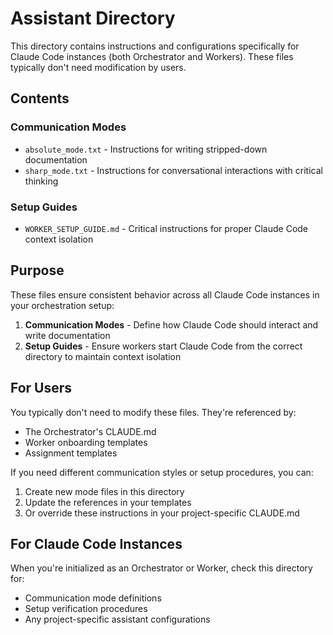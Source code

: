 # Assistant Directory

This directory contains instructions and configurations specifically for Claude Code instances (both Orchestrator and Workers). These files typically don't need modification by users.

## Contents

### Communication Modes
- `absolute_mode.txt` - Instructions for writing stripped-down documentation
- `sharp_mode.txt` - Instructions for conversational interactions with critical thinking

### Setup Guides
- `WORKER_SETUP_GUIDE.md` - Critical instructions for proper Claude Code context isolation

## Purpose

These files ensure consistent behavior across all Claude Code instances in your orchestration setup:

1. **Communication Modes** - Define how Claude Code should interact and write documentation
2. **Setup Guides** - Ensure workers start Claude Code from the correct directory to maintain context isolation

## For Users

You typically don't need to modify these files. They're referenced by:
- The Orchestrator's CLAUDE.md
- Worker onboarding templates
- Assignment templates

If you need different communication styles or setup procedures, you can:
1. Create new mode files in this directory
2. Update the references in your templates
3. Or override these instructions in your project-specific CLAUDE.md

## For Claude Code Instances

When you're initialized as an Orchestrator or Worker, check this directory for:
- Communication mode definitions
- Setup verification procedures
- Any project-specific assistant configurations